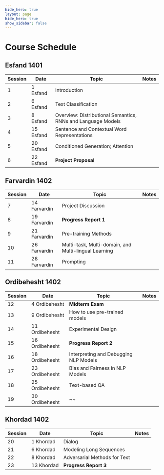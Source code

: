 ```yaml
---
hide_hero: true
layout: page
hide_hero: true
show_sidebar: false
---
```


# Course Schedule


## Esfand 1401

| Session 	| Date	| Topic | Notes |
|------|------|------|------|
| 1 | 1 Esfand | Introduction |  |
| 2 | 6 Esfand | Text Classification |  |
| 3 | 8 Esfand | Overview: Distributional Semantics, RNNs and Language Models | |
| 4 | 15 Esfand  | Sentence and Contextual Word Representations  |  |
| 5 | 20 Esfand | Conditioned Generation; Attention | |
| 6 | 22 Esfand | **Project Proposal** ||

## Farvardin 1402

| Session 	| Date	| Topic | Notes |
|------|------|------|------|
| 7 | 14 Farvardin | Project Discussion ||
| 8 | 19 Farvardin | **Progress Report 1** ||
| 9 | 21 Farvardin | Pre-training Methods | |
| 10 | 26 Farvardin | Multi-task, Multi-domain, and Multi-lingual Learning | |
| 11 | 28 Farvardin | Prompting | |

## Ordibehesht 1402

| Session 	| Date	| Topic | Notes |
|------|------|------|------|
| 12 | 4 Ordibehesht | **Midterm Exam** ||
| 13 | 9 Ordibehesht | How to use pre-trained models | |
| 14 | 11 Ordibehesht | Experimental Design | |
| 15 | 16 Ordibehesht | **Progress Report 2**| |
| 16 | 18 Ordibehesht | Interpreting and Debugging NLP Models ||
| 17 | 23 Ordibehesht | Bias and Fairness in NLP Models | |
| 18 | 25 Ordibehesht | Text-based QA ||
| 19 | 30 Ordibehesht | ~~ | |


## Khordad 1402

| Session 	| Date	| Topic | Notes |
|------|------|------|------|
| 20 | 1 Khordad | Dialog ||
| 21 | 6 Khordad | Modeling Long Sequences | |
| 22 | 8 Khordad | Adversarial Methods for Text | |
| 23 | 13 Khordad |  **Progress Report 3** ||

